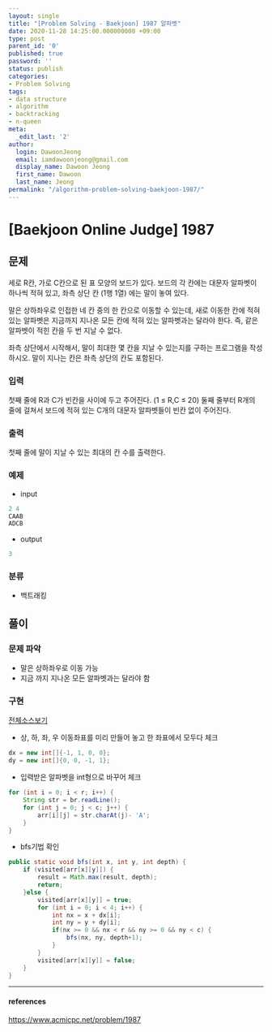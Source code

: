 ```yaml
---
layout: single
title: "[Problem Solving - Baekjoon] 1987 알파벳"
date: 2020-11-28 14:25:00.000000000 +09:00
type: post
parent_id: '0'
published: true
password: ''
status: publish
categories:
- Problem Solving
tags:
- data structure
- algorithm
- backtracking
- n-queen
meta:
  _edit_last: '2'
author:
  login: DawoonJeong
  email: iamdawoonjeong@gmail.com
  display_name: Dawoon Jeong
  first_name: Dawoon
  last_name: Jeong
permalink: "/algorithm-problem-solving-baekjoon-1987/"
---
```

# [Baekjoon Online Judge] 1987

## 문제
세로 R칸, 가로 C칸으로 된 표 모양의 보드가 있다. 보드의 각 칸에는 대문자 알파벳이 하나씩 적혀 있고, 좌측 상단 칸 (1행 1열) 에는 말이 놓여 있다.

말은 상하좌우로 인접한 네 칸 중의 한 칸으로 이동할 수 있는데, 새로 이동한 칸에 적혀 있는 알파벳은 지금까지 지나온 모든 칸에 적혀 있는 알파벳과는 달라야 한다. 즉, 같은 알파벳이 적힌 칸을 두 번 지날 수 없다.

좌측 상단에서 시작해서, 말이 최대한 몇 칸을 지날 수 있는지를 구하는 프로그램을 작성하시오. 말이 지나는 칸은 좌측 상단의 칸도 포함된다.

### 입력
첫째 줄에 R과 C가 빈칸을 사이에 두고 주어진다. (1 ≤ R,C ≤ 20) 둘째 줄부터 R개의 줄에 걸쳐서 보드에 적혀 있는 C개의 대문자 알파벳들이 빈칸 없이 주어진다.

### 출력
첫째 줄에 말이 지날 수 있는 최대의 칸 수를 출력한다.

### 예제

- input

```java
2 4
CAAB
ADCB
```

- output

```java
3
```

### 분류
- 백트래킹

## 풀이

### 문제 파악
- 말은 상하좌우로 이동 가능
- 지금 까지 지나온 모든 알파벳과는 달라야 함  


### 구현

[전체소스보기](https://github.com/devvoon/java-datastructure-algorithm/blob/master/java-algorithm-problem-solving/src/baekjoon/problem1987/Main.java)

- 상, 하, 좌, 우 이동좌표를 미리 만들어 놓고 한 좌표에서 모두다 체크

```java
dx = new int[]{-1, 1, 0, 0};
dy = new int[]{0, 0, -1, 1};
```

- 입력받은 알파벳을 int형으로 바꾸어 체크

```java
for (int i = 0; i < r; i++) {
    String str = br.readLine();
    for (int j = 0; j < c; j++) {
        arr[i][j] = str.charAt(j)- 'A';
    }
}
```

- bfs기법 확인

```java
public static void bfs(int x, int y, int depth) {
    if (visited[arr[x][y]]) {
        result = Math.max(result, depth);
        return;
    }else {
        visited[arr[x][y]] = true;
        for (int i = 0; i < 4; i++) {
            int nx = x + dx[i];
            int ny = y + dy[i];
            if(nx >= 0 && nx < r && ny >= 0 && ny < c) {
                bfs(nx, ny, depth+1);
            }
        }
        visited[arr[x][y]] = false;
    }
}
```

---

#### references
<https://www.acmicpc.net/problem/1987>
